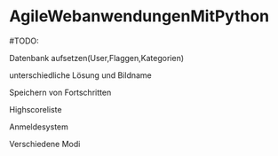 # AgileWebanwendungenMitPython

#TODO:

Datenbank aufsetzen(User,Flaggen,Kategorien)

unterschiedliche Lösung und Bildname

Speichern von Fortschritten

Highscoreliste

Anmeldesystem

Verschiedene Modi
